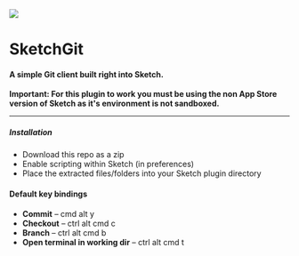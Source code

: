 <img src="http://f.cl.ly/items/1q202q1t2a1R1v0n2L0Y/test.jpg"/>

SketchGit
=========

#### A simple Git client built right into Sketch.

**Important: For this plugin to work you must be using the non App Store version of Sketch as it's environment is not sandboxed.**

---

##### Installation
* Download this repo as a zip
* Enable scripting within Sketch (in preferences)
* Place the extracted files/folders into your Sketch plugin directory

#### Default key bindings
* **Commit** – cmd alt y
* **Checkout** – ctrl alt cmd c
* **Branch** – ctrl alt cmd b
* **Open terminal in working dir** – ctrl alt cmd t
